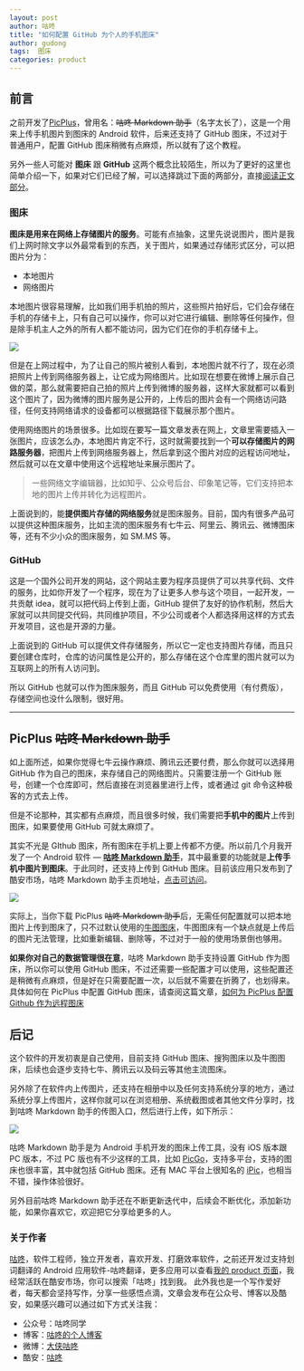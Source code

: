 ```yaml
---
layout: post
author: 咕咚
title: "如何配置 GitHub 为个人的手机图床"
author: gudong
tags:  图床
categories: product
---
```


## 前言
之前开发了[PicPlus](https://www.coolapk.com/apk/name.gudong.pic)，曾用名：~~咕咚 Markdown 助手~~（名字太长了），这是一个用来上传手机图片到图床的 Android 软件，后来还支持了 GitHub 图床，不过对于普通用户，配置 GitHub 图床稍微有点麻烦，所以就有了这个教程。

另外一些人可能对 **图床** 跟 **GitHub** 这两个概念比较陌生，所以为了更好的这里也简单介绍一下，如果对它们已经了解，可以选择跳过下面的两部分，直接[阅读正文部分](#咕咚-Markdown-助手)。

###  图床

**图床是用来在网络上存储图片的服务**。可能有点抽象，这里先说说图片，图片是我们上网时除文字以外最常看到的东西，关于图片，如果通过存储形式区分，可以把图片分为：

* 本地图片
* 网络图片

本地图片很容易理解，比如我们用手机拍的照片，这些照片拍好后，它们会存储在手机的存储卡上，只有自己可以操作，你可以对它进行编辑、删除等任何操作，但是除手机主人之外的所有人都不能访问，因为它们在你的手机存储卡上。

![](https://cdn.jsdelivr.net/gh/maoruibin/assets/pic/2020/Screenshot_20200211-220346.jpg)

但是在上网过程中，为了让自己的照片被别人看到，本地图片就不行了，现在必须把照片上传到网络服务器上，让它成为网络图片。比如现在想要在微博上展示自己做的菜，那么就需要把自己拍的照片上传到微博的服务器，这样大家就都可以看到这个图片了，因为微博的图片服务是公开的，上传后的图片会有一个网络访问路径，任何支持网络请求的设备都可以根据路径下载展示那个图片。


使用网络图片的场景很多。比如现在要写一篇文章发表在网上，文章里需要插入一张图片，应该怎么办，本地图片肯定不行，这时就需要找到一个**可以存储图片的网路服务器**，把图片上传到网络服务器上，然后拿到这个图片对应的远程访问地址，然后就可以在文章中使用这个远程地址来展示图片了。


>  一些网络文字编辑器，比如知乎、公众号后台、印象笔记等，它们支持把本地的图片上传并转化为远程图片。

上面说到的，能**提供图片存储的网络服务**就是图床服务。目前，国内有很多产品可以提供这种图床服务，比如主流的图床服务有七牛云、阿里云、腾讯云、微博图床等，还有不少小众的图床服务，如 SM.MS 等。

### GitHub

这是一个国外公司开发的网站，这个网站主要为程序员提供了可以共享代码、文件的服务，比如你开发了一个程序，现在为了让更多人参与这个项目，一起开发，一共贡献 idea，就可以把代码上传到上面，GitHub 提供了友好的协作机制，然后大家就可以共同提交代码，共同维护项目，不少公司或者个人都选择用这样的方式去开发项目，这也是开源的力量。

上面说到的 GitHub 可以提供文件存储服务，所以它一定也支持图片存储，而且只要创建仓库时，仓库的访问属性是公开的，那么存储在这个仓库里的图片就可以为互联网上的所有人访问到。

所以 GitHub 也就可以作为图床服务，而且 GitHub 可以免费使用（有付费版），存储空间也没什么限制，很好用。

---

## PicPlus ~~咕咚 Markdown 助手~~

如上面所述，如果你觉得七牛云操作麻烦、腾讯云还要付费，那么你就可以选择用 GitHub 作为自己的图床，来存储自己的网络图片。只需要注册一个 GitHub 账号，创建一个仓库即可，然后直接在浏览器里进行上传，或者通过 git 命令这种极客的方式去上传。

但是不论那种，其实都有点麻烦，而且很多时候，我们需要把**手机中的图片**上传到图床，如果要使用 GitHub 可就太麻烦了。

其实不光是 GIthub 图床，所有图床在手机上要上传都不方便。所以前几个月我开发了一个 Android 软件 — **[咕咚 Markdown 助手](https://www.coolapk.com/apk/name.gudong.pic)**，其中最重要的功能就是**上传手机中图片到图床**。于此同时，还支持上传到 GitHub 图床。目前该应用只发布到了酷安市场，咕咚 Markdown 助手主页地址，[点击可访问](https://www.coolapk.com/apk/name.gudong.pic)。



![](https://cdn.jsdelivr.net/gh/maoruibin/assets/pic/2020/Screenshot_20200212-110000.jpg)



实际上，当你下载 PicPlus ~~咕咚 Markdown 助手~~后，无需任何配置就可以把本地图片上传到图床了，只不过默认使用的[牛图图床](https://niupic.com/)，牛图图床有一个缺点就是上传后的图片无法管理，比如重新编辑、删除等，不过对于一般的使用场景倒也够用。

**如果你对自己的数据管理很在意**，咕咚 Markdown 助手支持设置 GitHub 作为图床，所以你可以使用 GitHub 图床，不过还需要一些配置才可以使用，这些配置还是稍微有点麻烦，但是好在只需要配置一次，以后就不需要在折腾了，也划得来。具体如何在 PicPlus 中配置 GitHub 图床，请查阅这篇文章，[如何为 PicPlus 配置 Github 作为远程图床](https://gudong.site/2020/02/14/pplus-github.html)

## 后记

这个软件的开发初衷是自己使用，目前支持 GitHub 图床、搜狗图床以及牛图图床，后续也会逐步支持七牛、腾讯云以及码云等其他主流图床。

另外除了在软件内上传图片，还支持在相册中以及任何支持系统分享的地方，通过系统分享上传图片，这样你就可以在浏览相册、系统截图或者其他文件分享时，找到咕咚 Markdown 助手的传图入口，然后进行上传，如下所示：

![](https://tva1.sinaimg.cn/large/0082zybply1gbtn3m5sajj318g0kfgos.jpg)

咕咚 Markdown 助手是为 Android 手机开发的图床上传工具，没有 iOS 版本跟 PC 版本，不过 PC 版也有不少这样的工具，比如 [PicGo](https://picgo.github.io/PicGo-Doc/zh/)，支持多平台，支持的图床也很丰富，其中就包括 GitHub 图床。还有 MAC 平台上很知名的 [iPic](https://toolinbox.net/iPic/)，也相当不错，操作体验很好。

另外目前咕咚 Markdown 助手还在不断更新迭代中，后续会不断优化，添加新功能，如果你喜欢它，欢迎把它分享给更多的人。

### 关于作者

[咕咚](https://gudong.site/)，软件工程师，独立开发者，喜欢开发、打磨效率软件，之前还开发过支持划词翻译的 Android 应用软件-咕咚翻译，更多应用可以查看[我的 product 页面](https://gudong.site/product)，我经常活跃在酷安市场，你可以搜索「咕咚」找到我。 此外我也是一个写作爱好者，每天都会坚持写作，分享一些感悟点滴，文章会发布在公众号、博客以及酷安，如果感兴趣可以通过如下方式关注我：

* 公众号：咕咚同学
* 博客：[咕咚的个人博客](https://gudong.site/)
* 微博：[大侠咕咚](https://weibo.com/maoruibin)
* 酷安：[咕咚](https://www.bootcss.com/)